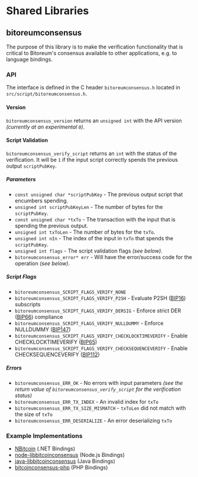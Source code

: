 Shared Libraries
================

## bitoreumconsensus

The purpose of this library is to make the verification functionality that is critical to Bitoreum's consensus available to other applications, e.g. to language bindings.

### API

The interface is defined in the C header `bitoreumconsensus.h` located in  `src/script/bitoreumconsensus.h`.

#### Version

`bitoreumconsensus_version` returns an `unsigned int` with the API version *(currently at an experimental `0`)*.

#### Script Validation

`bitoreumconsensus_verify_script` returns an `int` with the status of the verification. It will be `1` if the input script correctly spends the previous output `scriptPubKey`.

##### Parameters
- `const unsigned char *scriptPubKey` - The previous output script that encumbers spending.
- `unsigned int scriptPubKeyLen` - The number of bytes for the `scriptPubKey`.
- `const unsigned char *txTo` - The transaction with the input that is spending the previous output.
- `unsigned int txToLen` - The number of bytes for the `txTo`.
- `unsigned int nIn` - The index of the input in `txTo` that spends the `scriptPubKey`.
- `unsigned int flags` - The script validation flags *(see below)*.
- `bitoreumconsensus_error* err` - Will have the error/success code for the operation *(see below)*.

##### Script Flags
- `bitoreumconsensus_SCRIPT_FLAGS_VERIFY_NONE`
- `bitoreumconsensus_SCRIPT_FLAGS_VERIFY_P2SH` - Evaluate P2SH ([BIP16](https://github.com/bitcoin/bips/blob/master/bip-0016.mediawiki)) subscripts
- `bitoreumconsensus_SCRIPT_FLAGS_VERIFY_DERSIG` - Enforce strict DER ([BIP66](https://github.com/bitcoin/bips/blob/master/bip-0066.mediawiki)) compliance
- `bitoreumconsensus_SCRIPT_FLAGS_VERIFY_NULLDUMMY` - Enforce NULLDUMMY ([BIP147](https://github.com/bitcoin/bips/blob/master/bip-0147.mediawiki))
- `bitoreumconsensus_SCRIPT_FLAGS_VERIFY_CHECKLOCKTIMEVERIFY` - Enable CHECKLOCKTIMEVERIFY ([BIP65](https://github.com/bitcoin/bips/blob/master/bip-0065.mediawiki))
- `bitoreumconsensus_SCRIPT_FLAGS_VERIFY_CHECKSEQUENCEVERIFY` - Enable CHECKSEQUENCEVERIFY ([BIP112](https://github.com/bitcoin/bips/blob/master/bip-0112.mediawiki))

##### Errors
- `bitoreumconsensus_ERR_OK` - No errors with input parameters *(see the return value of `bitoreumconsensus_verify_script` for the verification status)*
- `bitoreumconsensus_ERR_TX_INDEX` - An invalid index for `txTo`
- `bitoreumconsensus_ERR_TX_SIZE_MISMATCH` - `txToLen` did not match with the size of `txTo`
- `bitoreumconsensus_ERR_DESERIALIZE` - An error deserializing `txTo`

### Example Implementations
- [NBitcoin](https://github.com/NicolasDorier/NBitcoin/blob/master/NBitcoin/Script.cs#L814) (.NET Bindings)
- [node-libbitcoinconsensus](https://github.com/bitpay/node-libbitcoinconsensus) (Node.js Bindings)
- [java-libbitcoinconsensus](https://github.com/dexX7/java-libbitcoinconsensus) (Java Bindings)
- [bitcoinconsensus-php](https://github.com/Bit-Wasp/bitcoinconsensus-php) (PHP Bindings)
